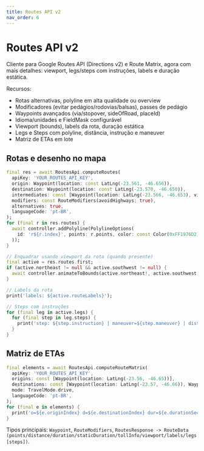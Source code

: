 ```yaml
---
title: Routes API v2
nav_order: 6
---
```


# Routes API v2

Cliente para Google Routes API (Directions v2) e Route Matrix, agora com mais detalhes: viewport, legs/steps com instruções, labels e duração estática.

Recursos:
- Rotas alternativas, polyline em alta qualidade ou overview
- Modificadores (evitar pedágios/rodovias/balsas), passes de pedágio
- Waypoints avançados (via/stopover, sideOfRoad, placeId)
- Idioma/unidades e FieldMask configurável
- Viewport (bounds), labels da rota, duração estática
- Legs e Steps com polyline, distância, instrução e maneuver
- Matriz de ETAs em lote

## Rotas e desenho no mapa
```dart
final res = await RoutesApi.computeRoutes(
  apiKey: 'YOUR_ROUTES_API_KEY',
  origin: Waypoint(location: const LatLng(-23.561, -46.656)),
  destination: Waypoint(location: const LatLng(-23.570, -46.650)),
  intermediates: const [Waypoint(location: LatLng(-23.566, -46.653), via: true, sideOfRoad: true)],
  modifiers: const RouteModifiers(avoidHighways: true),
  alternatives: true,
  languageCode: 'pt-BR',
);
for (final r in res.routes) {
  await controller.addPolyline(PolylineOptions(
    id: 'r${r.index}', points: r.points, color: const Color(0xFF1976D2), width: 6,
  ));
}

// Enquadrar usando viewport da rota (quando presente)
final active = res.routes.first;
if (active.northeast != null && active.southwest != null) {
  await controller.animateToBounds(active.northeast!, active.southwest!, padding: 60);
}

// Labels da rota
print('labels: ${active.routeLabels}');

// Steps com instruções
for (final leg in active.legs) {
  for (final step in leg.steps) {
    print('step: ${step.instruction} | maneuver=${step.maneuver} | dist=${step.distanceMeters}m');
  }
}
```

## Matriz de ETAs
```dart
final elements = await RoutesApi.computeRouteMatrix(
  apiKey: 'YOUR_ROUTES_API_KEY',
  origins: const [Waypoint(location: LatLng(-23.56, -46.65))],
  destinations: const [Waypoint(location: LatLng(-23.57, -46.66)), Waypoint(location: LatLng(-23.58, -46.67))],
  mode: TravelMode.drive,
  languageCode: 'pt-BR',
);
for (final e in elements) {
  print('o=${e.originIndex} d=${e.destinationIndex} dur=${e.durationSeconds}s dist=${e.distanceMeters}m');
}
```

Tipos principais: `Waypoint`, `RouteModifiers`, `RoutesResponse -> RouteData (points/distance/duration/staticDuration/tollInfo/viewport/labels/legs[steps])`.

